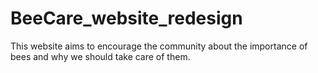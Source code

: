 # BeeCare_website_redesign
This website aims to encourage the community about the importance of bees and why we should take care of them.
